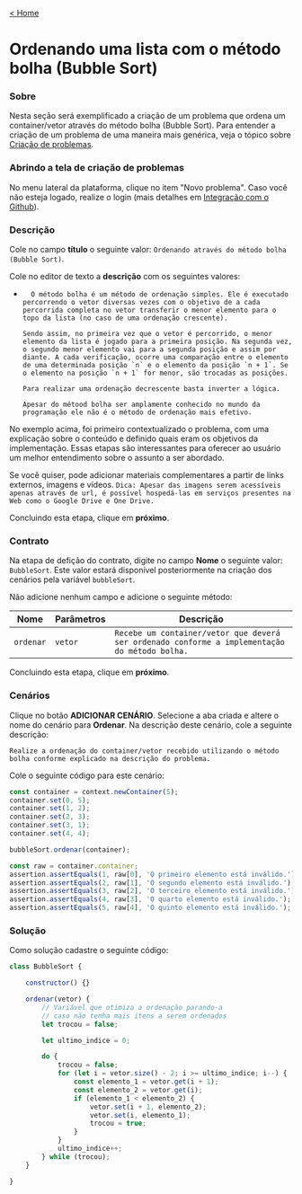 [< Home](/smalg-platform)

# Ordenando uma lista com o método bolha (Bubble Sort)

### Sobre

Nesta seção será exemplificado a criação de um problema que ordena um container/vetor através do método bolha (Bubble Sort). Para entender a criação de um problema de uma maneira mais genérica, veja o tópico sobre [Criação de problemas](/smalg-platform/problems/creation).

### Abrindo a tela de criação de problemas

No menu lateral da plataforma, clique no item "Novo problema". Caso você não esteja logado, realize o login (mais detalhes em [Integração com o Github](/smalg-platform/github-integration)).

### Descrição

Cole no campo **título** o seguinte valor: `Ordenando através do método bolha (Bubble Sort)`.

Cole no editor de texto a **descrição** com os seguintes valores:

* ```
	O método bolha é um método de ordenação simples. Ele é executado percorrendo o vetor diversas vezes com o objetivo de a cada percorrida completa no vetor transferir o menor elemento para o topo da lista (no caso de uma ordenação crescente).

  Sendo assim, no primeira vez que o vetor é percorrido, o menor elemento da lista é jogado para a primeira posição. Na segunda vez, o segundo menor elemento vai para a segunda posição e assim por diante. A cada verificação, ocorre uma comparação entre o elemento de uma determinada posição `n` e o elemento da posição `n + 1`. Se o elemento na posição `n + 1` for menor, são trocadas as posições. 

  Para realizar uma ordenação decrescente basta inverter a lógica.

  Apesar do métood bolha ser amplamente conhecido no mundo da programação ele não é o método de ordenação mais efetivo. 
	```

No exemplo acima, foi primeiro contextualizado o problema, com uma explicação sobre o conteúdo e definido quais eram os objetivos da implementação. Essas etapas são interessantes para oferecer ao usuário um melhor entendimento sobre o assunto a ser abordado.

Se você quiser, pode adicionar materiais complementares a partir de links externos, imagens e vídeos.
`Dica: Apesar das imagens serem acessíveis apenas através de url, é possível hospedá-las em serviços presentes na Web como o Google Drive e One Drive.`

Concluindo esta etapa, clique em **próximo**.

### Contrato

Na etapa de defição do contrato, digite no campo **Nome** o seguinte valor: `BubbleSort`. Este valor estará disponível posteriormente na criação dos cenários pela variável `bubbleSort`.

Não adicione nenhum campo e adicione o seguinte método:

| Nome | Parâmetros | Descrição | 
|-|-|-|
| `ordenar` | `vetor` | `Recebe um container/vetor que deverá ser ordenado conforme a implementação do método bolha.` |

Concluindo esta etapa, clique em **próximo**.

### Cenários

Clique no botão **ADICIONAR CENÁRIO**. Selecione a aba criada e altere o nome do cenário para **Ordenar**. Na descrição deste cenário, cole a seguinte descrição:

```
Realize a ordenação do container/vetor recebido utilizando o método bolha conforme explicado na descrição do problema.
```

Cole o seguinte código para este cenário:

```javascript
const container = context.newContainer(5);
container.set(0, 5);
container.set(1, 2);
container.set(2, 3);
container.set(3, 1);
container.set(4, 4);

bubbleSort.ordenar(container);

const raw = container.container;
assertion.assertEquals(1, raw[0], 'O primeiro elemento está inválido.');
assertion.assertEquals(2, raw[1], 'O segundo elemento está inválido.');
assertion.assertEquals(3, raw[2], 'O terceiro elemento está inválido.');
assertion.assertEquals(4, raw[3], 'O quarto elemento está inválido.');
assertion.assertEquals(5, raw[4], 'O quinto elemento está inválido.');
```

### Solução

Como solução cadastre o seguinte código:

```javascript
class BubbleSort {

	constructor() {}

	ordenar(vetor) {
		// Variável que otimiza a ordenação parando-a
		// caso não tenha mais itens a serem ordenados
		let trocou = false;

		let ultimo_indice = 0;

		do {
			trocou = false;
			for (let i = vetor.size() - 2; i >= ultimo_indice; i--) {
				const elemento_1 = vetor.get(i + 1);
				const elemento_2 = vetor.get(i);
				if (elemento_1 < elemento_2) {
					vetor.set(i + 1, elemento_2);
					vetor.set(i, elemento_1);
					trocou = true;
				}
			}
			ultimo_indice++;
		} while (trocou);
	}

}
```